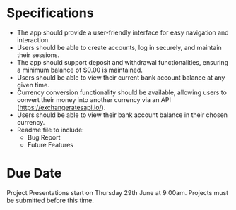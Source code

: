 # Specifications

- The app should provide a user-friendly interface for easy navigation and interaction.
- Users should be able to create accounts, log in securely, and maintain their sessions.
- The app should support deposit and withdrawal functionalities, ensuring a minimum balance of $0.00 is maintained.
- Users should be able to view their current bank account balance at any given time.
- Currency conversion functionality should be available, allowing users to convert their money into another currency via an API (https://exchangeratesapi.io/).
- Users should be able to view their bank account balance in their chosen currency.
- Readme file to include:
  - Bug Report
  - Future Features

# Due Date

Project Presentations start on Thursday 29th June at 9:00am. Projects must be submitted before this time.
